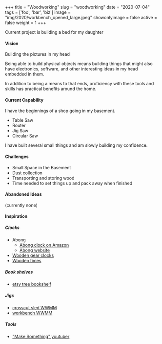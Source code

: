 +++
title = "Woodworking"
slug = "woodworking"
date = "2020-07-04"
tags = ['foo', 'bar', 'biz']
image = "img/2020/workbench_opened_large.jpeg"
showonlyimage = false
active = false
weight = 1
+++

Current project is building a bed for my daughter
<!--more-->

#### Vision 
Building the pictures in my head

Being able to build physical objects means building things that might also have electronics, software, and other interesting ideas in my head embedded in them.

In addition to being a means to that ends, proficiency with these tools and skills has practical benefits around the home.

#### Current Capability
I have the beginnings of a shop going in my basement.

* Table Saw
* Router
* Jig Saw
* Circular Saw

I have built several small things and am slowly building my confidence.

#### Challenges
* Small Space in the Basement
* Dust collection
* Transporting and storing wood
* Time needed to set things up and pack away when finished

#### Abandoned Ideas
(currently none)

#### Inspiration

##### Clocks
  * Abong
      * [Abong clock on Amazon](https://www.amazon.com/Abong-Mechanical-Wooden-Clock-Kit/dp/B00R8ET4O4/)
      * [Abong website](https://www.abong.com/)
  * [Wooden gear clocks](https://wooden-gear-clocks.com/browseclocks/)
  * [Wooden times](http://www.woodentimes.com/)

##### Book shelves
  * [etsy tree bookshelf](https://www.etsy.com/shop/BespOakInteriors?section_id=16217058)
  
##### Jigs
  * [crosscut sled WWMM](https://woodworkingformeremortals.com/how-to-make-a-crosscut-sled/)
  * [workbench WWMM](https://woodworkingformeremortals.com/workbench-mere-mortals/)

##### Tools
  * ["Make Something" youtuber](https://makesomething.com/woodworking-tools/)
